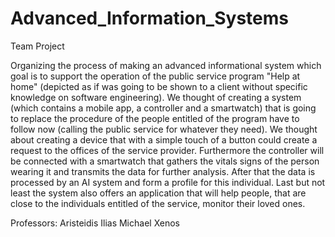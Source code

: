# Advanced_Information_Systems

Team Project

Organizing the process of making an advanced informational system which goal is to support the operation
of the public service program "Help at home" (depicted as if was going to be shown to a client without specific knowledge on software engineering). We thought of creating a system (which contains a mobile app, a controller and a smartwatch)
that is going to replace the procedure of the people entitled of the program have to follow now (calling the public service for whatever they need). 
We thought about creating a device that with a simple touch of a button could create a request to the offices of the service provider.
Furthermore the controller will be connected with a smartwatch that gathers the vitals signs of the person wearing it and transmits the data for further analysis.
After that the data is processed by an AI system and form a profile for this individual. Last but not least the system also offers an application that
will help people, that are close to the individuals entitled of the service, monitor their loved ones.

Professors: Aristeidis Ilias
            Michael Xenos
